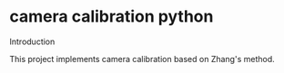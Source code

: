 # camera calibration python

Introduction

This project implements camera calibration based on Zhang's method.
